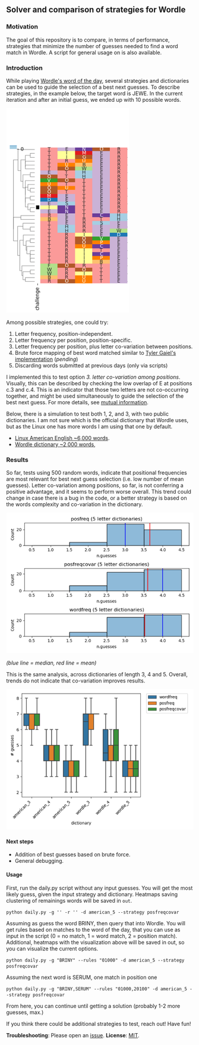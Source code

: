 ## Solver and comparison of strategies for Wordle

### Motivation
The goal of this repository is to compare, in terms of performance, strategies that minimize the number of guesses needed to find a word match in Wordle. A script for general usage on is also available.

### Introduction
While playing [Wordle's word of the day](https://www.powerlanguage.co.uk/wordle/), several strategies and dictionaries can be used to guide the selection of a best next guesses. To describe strategies, in the example below, the target word is JEWE. In the current iteration and after an initial guess, we ended up with 10 possible words.

<a href="https://github.com/ilibarra/wordle_solver/blob/main/data/clustering_example.png" target="_blank"><img src="https://github.com/ilibarra/wordle_solver/blob/main/data/clustering_example.png" alt="Clustering example" id="bg" width="330px" height="550px" /></a>

Among possible strategies, one could try:

1. Letter frequency, position-independent.
2. Letter frequency per position, position-specific.
3. Letter frequency per position, plus letter co-variation between positions.
4. Brute force mapping of best word matched similar to [Tyler Gaiel's implementation](https://medium.com/@tglaiel/the-mathematically-optimal-first-guess-in-wordle-cbcb03c19b0a) (*pending*)
5. Discarding words submitted at previous days (only via scripts)

I implemented this to test option *3. letter co-variation among positions*. Visually, this can be described by checking the low overlap of E at positions c.3 and c.4. This is an indicator that those two letters are not co-occurring together, and might be used simultaneously to guide the selection of the best next guess. For more details, see [mutual information](https://en.wikipedia.org/wiki/Mutual_information).

Below, there is a simulation to test both 1, 2, and 3, with two public dictionaries. I am not sure which is the official dictionary that Wordle uses, but as the Linux one has more words I am using that one by default.
- [Linux American English ~6,000 words](data/american-english).
- [Wordle dictionary ~2,000 words](https://github.com/hannahcode/wordle/blob/main/src/constants/wordlist.ts),

### Results

So far, tests using 500 random words, indicate that positional frequencies are most relevant for best next guess selection (i.e. low number of mean guesses). Letter co-variation among positions, so far, is not conferring a positive advantage, and it seems to perform worse overall. This trend could change in case there is a bug in the code, or a better strategy is based on the words complexity and co-variation in the dictionary.

<a href="https://github.com/ilibarra/wordle_solver/blob/main/out/benchmarking_5letters.png" target="_blank"><img src="https://github.com/ilibarra/wordle_solver/blob/main/out/benchmarking_5letters.png" alt=“Benchmarking” id=“bg” width=“200px” height=“600px” /></a>

*(blue line = median, red line = mean)*

This is the same analysis, across dictionaries of length 3, 4 and 5. Overall, trends do not indicate that co-variation improves results.


<a href="https://github.com/ilibarra/wordle_solver/blob/main/out/benchmarking_results.png" target="_blank"><img src="https://github.com/ilibarra/wordle_solver/blob/main/out/benchmarking_results.png" alt=“Benchmarking” id=“bg” width=“600px” height=“300px” /></a>

#### Next steps

- Addition of best guesses based on brute force.
- General debugging.

#### Usage
First, run the daily.py script without any input guesses. You will get the most likely guess, given the input strategy and dictionary. Heatmaps saving clustering of remainings words will be saved in `out`.
```
python daily.py -g '' -r '' -d american_5 --strategy posfreqcovar
```

Assuming as guess the word BRINY, then query that into Wordle. You will get rules based on matches to the word of the day, that you can use as input in the script (0 = no match, 1 = word match, 2 = position match). Additional, heatmaps with the visualization above will be saved in out, so you can visualize the current options.
```
python daily.py -g "BRINY" --rules "01000" -d american_5 --strategy posfreqcovar
```

Assuming the next word is SERUM, one match in position one
```
python daily.py -g "BRINY,SERUM" --rules "01000,20100" -d american_5 --strategy posfreqcovar
```
From here, you can continue until getting a solution (probably 1-2 more guesses, max.)

If you think there could be additional strategies to test, reach out! Have fun!

**Troubleshooting**: Please open an [issue](https://github.com/ilbarra/wordle_solver/issues).
**License**: [MIT](https://github.com/ilibarra/wordle_solver/blob/main/LICENSE).

